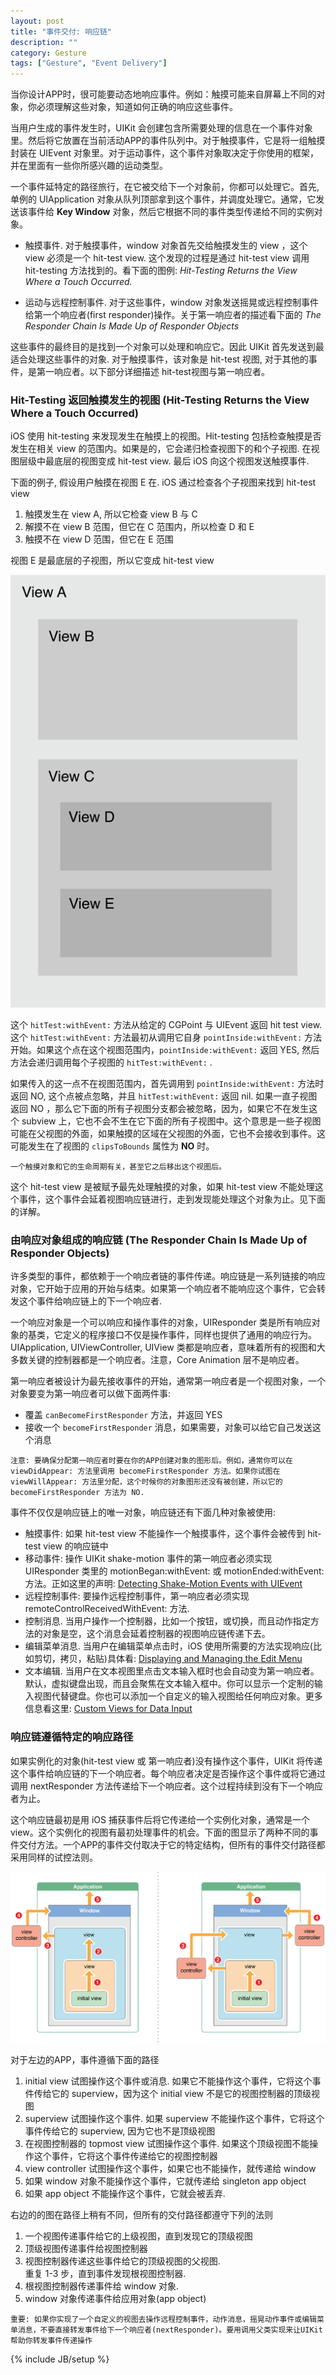 ```yaml
---
layout: post
title: "事件交付: 响应链"
description: ""
category: Gesture
tags: ["Gesture", "Event Delivery"]
---
```

当你设计APP时，很可能要动态地响应事件。例如：触摸可能来自屏幕上不同的对象，你必须理解这些对象，知道如何正确的响应这些事件。

当用户生成的事件发生时，UIKit 会创建包含所需要处理的信息在一个事件对象里。然后将它放置在当前活动APP的事件队列中。对于触摸事件，它是将一组触摸封装在 UIEvent 对象里。对于运动事件，这个事件对象取决定于你使用的框架，并在里面有一些你所感兴趣的运动类型。

一个事件延特定的路径旅行，在它被交给下一个对象前，你都可以处理它。首先,单例的 UIApplication 对象从队列顶部拿到这个事件，并调度处理它。通常，它发送该事件给 **Key Window** 对象，然后它根据不同的事件类型传递给不同的实例对象。

- 触摸事件. 对于触摸事件，window 对象首先交给触摸发生的 view ，这个 view 必须是一个 hit-test view. 这个发现的过程是通过 hit-test view 调用 hit-testing 方法找到的。看下面的图例: *Hit-Testing Returns the View Where a Touch Occurred.*

- 运动与远程控制事件. 对于这些事件，window 对象发送摇晃或远程控制事件给第一个响应者(first responder)操作。关于第一响应者的描述看下面的 *The Responder Chain Is Made Up of Responder Objects*

这些事件的最终目的是找到一个对象可以处理和响应它。因此 UIKit 首先发送到最适合处理这些事件的对象. 对于触摸事件，该对象是 hit-test 视图, 对于其他的事件，是第一响应者。以下部分详细描述 hit-test视图与第一响应者。


### Hit-Testing 返回触摸发生的视图 (Hit-Testing Returns the View Where a Touch Occurred)

iOS 使用 hit-testing 来发现发生在触摸上的视图。Hit-testing 包括检查触摸是否发生在相关 view 的范围内。如果是的，它会递归检查视图下的和个子视图. 在视图层级中最底层的视图变成 hit-test view. 最后 iOS 向这个视图发送触摸事件.

下面的例子, 假设用户触摸在视图 E 在. iOS 通过检查各个子视图来找到 hit-test view

1. 触摸发生在 view A, 所以它检查 view B 与 C
2. 解摸不在 view B 范围，但它在 C 范围内，所以检查 D 和 E
3. 触摸不在 view D 范围，但它在 E 范围

视图 E 是最底层的子视图，所以它变成 hit-test view

![Hit-testing returns the subview that was touched](/assets/hit_testing_2x.png)

这个 `hitTest:withEvent:` 方法从给定的 CGPoint 与 UIEvent 返回 hit test view. 
这个 `hitTest:withEvent:` 方法最初从调用它自身 `pointInside:withEvent:` 方法开始。如果这个点在这个视图范围内，`pointInside:withEvent:` 返回 YES, 然后方法会递归调用每个子视图的 `hitTest:withEvent:` .

如果传入的这一点不在视图范围内，首先调用到 `pointInside:withEvent:` 方法时返回 NO, 这个点被点忽略，并且 `hitTest:withEvent:` 返回 nil. 如果一直子视图返回 NO ，那么它下面的所有子视图分支都会被忽略，因为，如果它不在发生这个 subview 上，它也不会不生在它下面的所有子视图中。这个意思是一些子视图可能在父视图的外面，如果触摸的区域在父视图的外面，它也不会接收到事件。这可能发生在了视图的 `clipsToBounds` 属性为 **NO** 时。

	一个触摸对象和它的生命周期有关，甚至它之后移出这个视图后。

这个 hit-test view 是被赋予最先处理触摸的对象，如果 hit-test view 不能处理这个事件，这个事件会延着视图响应链进行，走到发现能处理这个对象为止。见下面的详解。

### 由响应对象组成的响应链 (The Responder Chain Is Made Up of Responder Objects)

许多类型的事件，都依赖于一个响应者链的事件传递。响应链是一系列链接的响应对象，它开始于应用的开始与结束。如果第一个响应者不能响应这个事件，它会转发这个事件给响应链上的下一个响应者.

一个响应对象是一个可以响应和操作事件的对象，UIResponder 类是所有响应对象的基类，它定义的程序接口不仅是操作事件，同样也提供了通用的响应行为。UIApplication, UIViewController, UIView 类都是响应者，意味着所有的视图和大多数关键的控制器都是一个响应者。注意，Core Animation 层不是响应者。

第一响应者被设计为最先接收事件的开始，通常第一响应者是一个视图对象，一个对象要变为第一响应者可以做下面两件事:

- 覆盖 `canBecomeFirstResponder` 方法，并返回 YES
- 接收一个 `becomeFirstResponder` 消息，如果需要，对象可以给它自己发送这个消息

```
注意: 要确保分配第一响应者时要在你的APP创建对象的图形后。例如，通常你可以在 viewDidAppear: 方法里调用 becomeFirstResponder 方法。如果你试图在 viewWillAppear: 方法里分配，这个时候你的对象图形还没有被创建，所以它的 becomeFirstResponder 方法为 NO.
```
	
事件不仅仅是响应链上的唯一对象，响应链还有下面几种对象被使用:

- 触摸事件: 如果 hit-test view 不能操作一个触摸事件，这个事件会被传到 hit-test view 的响应链中
- 移动事件: 操作 UIKit shake-motion 事件的第一响应者必须实现 UIResponder 类里的 motionBegan:withEvent: 或 motionEnded:withEvent: 方法。正如这里的声明:  [Detecting Shake-Motion Events with UIEvent](https://developer.apple.com/library/ios/documentation/EventHandling/Conceptual/EventHandlingiPhoneOS/motion_event_basics/motion_event_basics.html#//apple_ref/doc/uid/TP40009541-CH6-SW2)
- 远程控制事件: 要操作远程控制事件，第一响应者必须实现 remoteControlReceivedWithEvent: 方法.
- 控制消息. 当用户操作一个控制器，比如一个按钮，或切换，而且动作指定方法的对象是空，这个消息会延着控制器的视图响应链传递下去。
- 编辑菜单消息. 当用户在编辑菜单点击时，iOS 使用所需要的方法实现响应(比如剪切，拷贝，粘贴)具体看: [Displaying and Managing the Edit Menu](https://developer.apple.com/library/ios/documentation/StringsTextFonts/Conceptual/TextAndWebiPhoneOS/AddingCustomEditMenuItems/AddingCustomEditMenuItems.html#//apple_ref/doc/uid/TP40009542-CH13)
- 文本编辑. 当用户在文本视图里点击文本输入框时也会自动变为第一响应者。默认，虚拟键盘出现，而且会聚焦在文本输入框中。你可以显示一个定制的输入视图代替键盘。你也可以添加一个自定义的输入视图给任何响应对象。更多信息看这里: [Custom Views for Data Input](https://developer.apple.com/library/ios/documentation/StringsTextFonts/Conceptual/TextAndWebiPhoneOS/InputViews/InputViews.html#//apple_ref/doc/uid/TP40009542-CH12)

### 响应链遵循特定的响应路径

如果实例化的对象(hit-test view 或 第一响应者)没有操作这个事件，UIKit 将传递这个事件给响应链的下一个响应者。每个响应者决定是否操作这个事件或将它通过调用 nextResponder 方法传递给下一个响应者。这个过程持续到没有下一个响应者为止。

这个响应链最初是用 iOS 捕获事件后将它传递给一个实例化对象，通常是一个 view。这个实例化的视图有最初处理事件的机会。下面的图显示了两种不同的事件交付方法。一个APP的事件交付取决于它的特定结构，但所有的事件交付路径都采用同样的试控法则。

![The responder chain on iOS](/assets/iOS_responder_chain_2x.png)

对于左边的APP，事件遵循下面的路径

1. initial view 试图操作这个事件或消息. 如果它不能操作这个事件，它将这个事件传给它的 superview，因为这个 initial view 不是它的视图控制器的顶级视图
2. superview 试图操作这个事件. 如果 superview 不能操作这个事件，它将这个事件传给它的 superview, 因为它也不是顶级视图
3. 在视图控制器的 topmost view 试图操作这个事件. 如果这个顶级视图不能操作这个事件，它将这个事件传递给它的视图控制器
4. view controller 试图操作这个事件，如果它也不能操作，就传递给 window
5. 如果 window 对象不能操作这个事件，它就传递给 singleton app object
6. 如果 app object 不能操作这个事件，它就会被丢弃.

右边的的图在路径上稍有不同，但所有的交付路径都遵守下列的法则

1. 一个视图传递事件给它的上级视图，直到发现它的顶级视图
2. 顶级视图传递事件给视图控制器
3. 视图控制器传递这些事件给它的顶级视图的父视图.  
   重复 1-3 步，直到事件发现根视图控制器.
4. 根视图控制器传递事件给 window 对象.
5. window 对象传递事件给应用对象(app object)

```
重要: 如果你实现了一个自定义的视图去操作远程控制事件，动作消息，摇晃动作事件或编辑菜单消息，不要直接转发事件给下一个响应者(nextResponder)。要用调用父类实现来让UIKit 帮助你转发事件传递操作
```



{% include JB/setup %}
